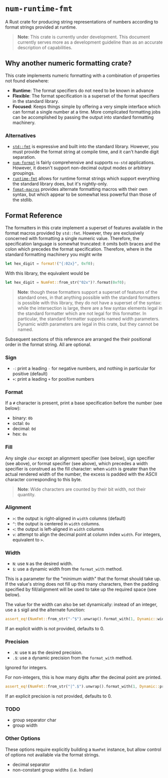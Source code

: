 # `num-runtime-fmt`

A Rust crate for producing string representations of numbers according to format strings provided at
runtime.

> **Note**: This crate is currently under development. This document currently serves more as a
> development guideline than as an accurate description of capabilities.

## Why another numeric formatting crate?

This crate implements numeric formatting with a combination of properties not found elsewhere:

- **Runtime**: The format specifiers do not need to be known in advance
- **Flexible**: The format specification is a superset of the format specifiers in the standard
  library.
- **Focused**: Keeps things simple by offering a very simple interface which can format a single
  number at a time. More complicated formatting jobs can be accomplished by passing the output into
  standard formatting machinery.

### Alternatives

- [`std::fmt`](https://doc.rust-lang.org/std/fmt/) is expressive and built into the standard
  library. However, you must provide the format string at compile time, and it can't handle digit
  separation.
- [`num-format`](https://crates.io/crates/num-format) is fairly comprehensive and supports `no-std`
  applications. However, it doesn't support non-decimal output modes or arbitrary groupings.
- [`runtime-fmt`](https://crates.io/crates/runtime-fmt) allows for runtime format strings which
  support everything the standard library does, but it's nightly-only.
- [`fomat-macros`](https://crates.io/crates/fomat-macros) provides alternate formatting macros with
  their own syntax, but which appear to be somewhat less powerful than those of the stdlib.

## Format Reference

The formatters in this crate implement a superset of features available in the format macros provided
by `std::fmt`. However, they are exclusively concerned with formatting a single numeric value. Therefore,
the specification language is somewhat truncated: it omits both braces and the colon which precedes
the format specification. Therefore, where in the standard formatting machinery you might write

```rust
let hex_digit = format!("{:02x}", 0xf0);
```

With this library, the equivalent would be

```rust
let hex_digit = NumFmt::from_str("02x")?.format(0xf0);
```

> **Note**: though these formatters support a superset of features of the standard ones, in that anything
> possible with the standard formatters is possible with this library, they do not have a superset of the
> syntax: while the intersection is large, there are a few syntax elements legal in the standard formatter
> which are not legal for this formatter. In particular, the standard formatter supports named width
> parameters. Dynamic width parameters are legal in this crate, but they cannot be named.

Subsequent sections of this reference are arranged the their positional order in the format string.
All are optional.

### Sign

- `-`: print a leading `-` for negative numbers, and nothing in particular for positive (default)
- `+`: print a leading `+` for positive numbers

### Format

If a `#` character is present, print a base specification before the number (see below):

- binary: `0b`
- octal: `0o`
- decimal: `0d`
- hex: `0x`

### Fill

Any single `char` except an alignment specifier (see below), sign specifier (see above), or format specifier (see above), which precedes a width specifier is
construed as the fill character: when `width` is greater than the actual rendered width of the number,
the excess is padded with the ASCII character corresponding to this byte.

> **Note**: Wide characters are counted by their bit width, not their quantity.

### Alignment

- `>`: the output is right-aligned in `width` columns (default)
- `^`: the output is centered in `width` columns.
- `<`: the output is left-aligned in `width` columns
- `v`: attempt to align the decimal point at column index `width`. For integers, equivalent to `>`.

### Width

- `N`: use `N` as the desired width.
- `$`: use a dynamic width from the `format_with` method.

This is a parameter for the "minimum width" that the format should take up. If the value's string does not fill up this many characters, then the padding specified by fill/alignment will be used to take up the required space (see below).

The value for the width can also be set dynamically: instead of an integer, use a `$` sigil and the alternate function:

```rust
assert_eq!(NumFmt::from_str("-^$").unwrap().format_with(1, Dynamic::width(5)), "--1--");
```

If an explicit width is not provided, defaults to 0.

### Precision

- `.N`: use `N` as the desired precision.
- `.$`: use a dynamic precision from the `format_with` method.

Ignored for integers.

For non-integers, this is how many digits after the decimal point are printed.

```rust
assert_eq!(NumFmt::from_str("|^.$").unwrap().format_with(1, Dynamic::precision(5)), "|0.3|");
```

If an explicit precision is not provided, defaults to 0.

### TODO

- group separator char
- group width

### Other Options

These options require explicitly building a `NumFmt` instance, but allow control of options not
available via the format strings.

- decimal separator
- non-constant group widths (i.e. Indian)
